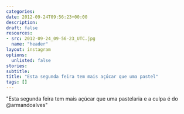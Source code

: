 ```yaml
---
categories:
date: 2012-09-24T09:56:23+00:00
description:
draft: false
resources:
- src: 2012-09-24_09-56-23_UTC.jpg
  name: "header"
layout: instagram
options:
  unlisted: false
stories:
subtitle:
title: "Esta segunda feira tem mais açúcar que uma pastel"
tags: []
---
```


"Esta segunda feira tem mais açúcar que uma pastelaria e a culpa é do @armandoalves"
